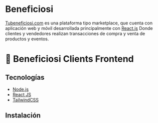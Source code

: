 # Beneficiosi
[Tubeneficiosi.com](http://tubeneficiosi.com/) es una plataforma tipo marketplace, que cuenta con aplicación web y móvil desarrollada principalmente con [React.js](https://es.reactjs.org/) Donde clientes y vendedores realizan transacciones de compra y venta de productos y eventos.


# 🚀 Beneficiosi Clients Frontend
## Tecnologías
* [Node.js](#item1)
* [React JS](#item2)
* [TailwindCSS](#item3)
## Instalación
```

